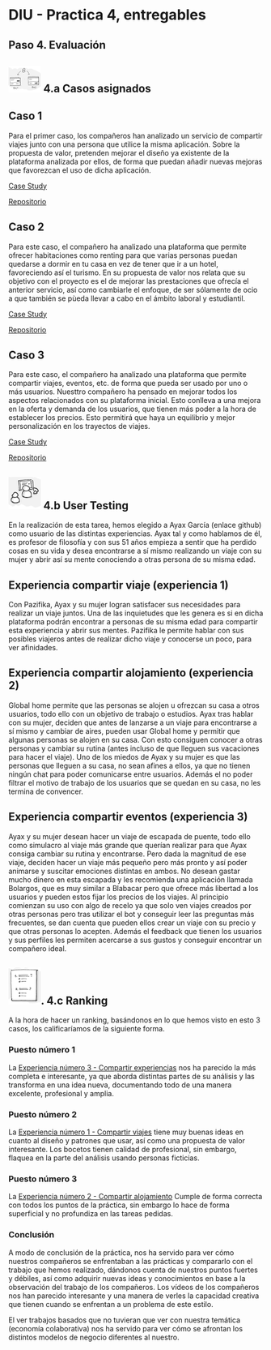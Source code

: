 # DIU - Practica 4, entregables
## Paso 4. Evaluación 

![Método UX](imgP4/ABtesting.png) 4.a Casos asignados
----

## Caso 1

Para el primer caso, los compañeros han analizado un servicio de compartir viajes junto con una persona que utilice la misma aplicación. Sobre la propuesta de valor, pretenden mejorar el diseño ya existente de la plataforma analizada por ellos, de forma que puedan añadir nuevas mejoras que favorezcan el uso de dicha aplicación.

[Case Study](https://github.com/DavidGmezHdez/DIU20/blob/master/P4/UXCaseStudy-review%20-%20DIU1.COHETE.pdf)

[Repositorio](https://github.com/migue99angel/DIU20)

## Caso 2

Para este caso, el compañero ha analizado una plataforma que permite ofrecer habitaciones como renting para que varias personas puedan quedarse a dormir en tu casa en vez de tener que ir a un hotel, favoreciendo así el turismo. En su propuesta de valor nos relata que su objetivo con el proyecto es el de mejorar las prestaciones que ofrecía el anterior servicio, así como cambiarle el enfoque, de ser sólamente de ocio a que también se pùeda llevar a cabo en el ámbito laboral y estudiantil.

[Case Study](https://github.com/DavidGmezHdez/DIU20/blob/master/P4/UXCaseStudy-review%20-%20DIU2.GMI.pdf)

[Repositorio](https://github.com/GonzaloMartinezIanez/DIU2-GMI)

## Caso 3

Para este caso, el compañero ha analizado una plataforma que permite compartir viajes, eventos, etc. de forma que pueda ser usado por uno o más usuarios. Nuesttro compañero ha pensado en mejorar todos los aspectos relacionados con su plataforma inicial. Esto conlleva a una mejora en la oferta y demanda de los usuarios, que tienen más poder a la hora de establecer los precios. Esto permitirá que haya un equilibrio y mejor personalización en los trayectos de viajes.

[Case Study](https://github.com/DavidGmezHdez/DIU20/blob/master/P4/UXCaseStudy-review%20-%20DIU3.Bolargo.pdf)

[Repositorio](https://github.com/iscoct/DIU20)


![Método UX](imgP4/usability-testing.png) 4.b User Testing
----
En la realización de esta tarea, hemos elegido a Ayax García (enlace github) como usuario de las distintas experiencias. Ayax tal y como hablamos de él, es profesor de filosofía y con sus 51 años empieza a sentir que ha perdido cosas en su vida y desea encontrarse a sí mismo realizando un viaje con su mujer y abrir así su mente conociendo a otras persona de su misma edad.

## Experiencia compartir viaje (experiencia 1)
Con Pazifika, Ayax y su mujer logran satisfacer sus necesidades para realizar un viaje juntos. Una de las inquietudes que les genera es si en dicha plataforma podrán encontrar a personas de su misma edad para compartir esta experiencia y abrir sus mentes. Pazifika le permite hablar con sus posibles viajeros antes de realizar dicho viaje y conocerse un poco, para ver afinidades.

## Experiencia compartir alojamiento (experiencia 2)
Global home permite que las personas se alojen u ofrezcan su casa a otros usuarios, todo ello con un objetivo de trabajo o estudios. Ayax tras hablar con su mujer, deciden que antes de lanzarse a un viaje para encontrarse a sí mismo y cambiar de aires, pueden usar Global home y permitir que algunas personas se alojen en su casa. Con esto consiguen conocer a otras personas y cambiar su rutina (antes incluso de que lleguen sus vacaciones para hacer el viaje). Uno de los miedos de Ayax y su mujer es que las personas que lleguen a su casa, no sean afines a ellos, ya que no tienen ningún chat para poder comunicarse entre usuarios. Además el no poder filtrar el motivo de trabajo de los usuarios que se quedan en su casa, no les termina de convencer.

## Experiencia compartir eventos (experiencia 3)
Ayax y su mujer desean hacer un viaje de escapada de puente, todo ello como simulacro al viaje más grande que querían realizar para que Ayax consiga cambiar su rutina y encontrarse. Pero dada la magnitud de ese viaje, deciden hacer un viaje más pequeño pero más pronto y así poder animarse y suscitar emociones distintas en ambos. No desean gastar mucho dinero en esta escapada y les recomienda una aplicación llamada Bolargos, que es muy similar a Blabacar pero que ofrece más libertad a los usuarios y pueden estos fijar los precios de los viajes. Al principio comienzan su uso con algo de recelo ya que solo ven viajes creados por otras personas pero tras utilizar el bot y conseguir leer las preguntas más frecuentes, se dan cuenta que pueden ellos crear un viaje con su precio y que otras personas lo acepten. Además el feedback que tienen los usuarios y sus perfiles les permiten acercarse a sus gustos y conseguir encontrar un compañero ideal.

![Método UX](imgP4/Survey.png). 4.c Ranking 
----
A la hora de hacer un ranking, basándonos en lo que hemos visto en esto 3 casos, los calificaríamos de la siguiente forma.

### Puesto número 1
La [Experiencia número 3 - Compartir experiencias](https://github.com/iscoct/DIU20) nos ha parecido la más completa e interesante, ya que aborda distintas partes de su análisis y las transforma en una idea nueva, documentando todo de una manera excelente, profesional y amplia.

### Puesto número 2
La [Experiencia número 1 - Compartir viajes](https://github.com/migue99angel/DIU20) tiene muy buenas ideas en cuanto al diseño y patrones que usar, así como una propuesta de valor interesante. Los bocetos tienen calidad de profesional, sin embargo, flaquea en la parte del análisis usando personas ficticias.

### Puesto número 3
La [Experiencia número 2 - Compartir alojamiento](https://github.com/GonzaloMartinezIanez/DIU2-GMI) Cumple de forma correcta con todos los puntos de la práctica, sin embargo lo hace de forma superficial y no profundiza en las tareas pedidas.

### Conclusión
A modo de conclusión de la práctica, nos ha servido para ver cómo nuestros compañeros se enfrentaban a las prácticas y compararlo con el trabajo que hemos realizado, dándonos cuenta de nuestros puntos fuertes y débiles, así como adquirir nuevas ideas y conocimientos en base a la observación del trabajo de los compañeros. Los vídeos de los compañeros nos han parecido interesante y una manera de verles la capacidad creativa que tienen cuando se enfrentan a un problema de este estilo. 

El ver trabajos basados que no tuvieran que ver con nuestra temática (economía colaborativa) nos ha servido para ver cómo se afrontan los distintos modelos de negocio diferentes al nuestro.


